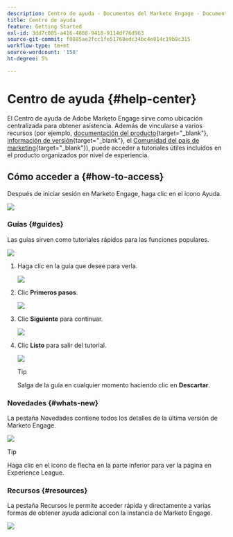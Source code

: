 ```yaml
---
description: Centro de ayuda - Documentos del Marketo Engage - Documentación del producto
title: Centro de ayuda
feature: Getting Started
exl-id: 3dd7c005-a416-4808-9418-9114df76d963
source-git-commit: f0885ae2fcc1fe51768edc34bc4e814c19b9c315
workflow-type: tm+mt
source-wordcount: '158'
ht-degree: 5%

---
```


# Centro de ayuda {#help-center}

El Centro de ayuda de Adobe Marketo Engage sirve como ubicación centralizada para obtener asistencia. Además de vincularse a varios recursos (por ejemplo, [documentación del producto](/help/marketo/home.md){target="_blank"}, [información de versión](/help/marketo/release-notes/current.md){target="_blank"}, el [Comunidad del país de marketing](https://nation.marketo.com/){target="_blank"}), puede acceder a tutoriales útiles incluidos en el producto organizados por nivel de experiencia.

## Cómo acceder a {#how-to-access}

Después de iniciar sesión en Marketo Engage, haga clic en el icono Ayuda.

![](assets/help-center-1.png)

### Guías {#guides}

Las guías sirven como tutoriales rápidos para las funciones populares.

![](assets/help-center-2.png)

1. Haga clic en la guía que desee para verla.

   ![](assets/help-center-3.png)

1. Clic **Primeros pasos**.

   ![](assets/help-center-4.png)

1. Clic **Siguiente** para continuar.

   ![](assets/help-center-5.png)

1. Clic **Listo** para salir del tutorial.

   ![](assets/help-center-6.png)

   >[!TIP]
   >
   >Salga de la guía en cualquier momento haciendo clic en **Descartar**.

### Novedades {#whats-new}

La pestaña Novedades contiene todos los detalles de la última versión de Marketo Engage.

![](assets/help-center-7.png)

>[!TIP]
>
>Haga clic en el icono de flecha en la parte inferior para ver la página en Experience League.

### Recursos {#resources}

La pestaña Recursos le permite acceder rápida y directamente a varias formas de obtener ayuda adicional con la instancia de Marketo Engage.

![](assets/help-center-8.png)
